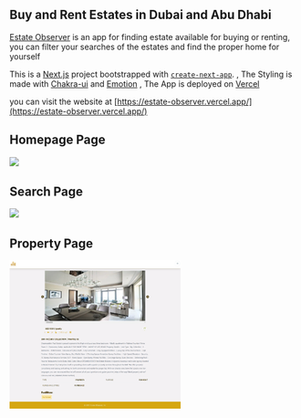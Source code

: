 ## Buy and Rent Estates in Dubai and Abu Dhabi

[Estate Observer](https://estate-observer.vercel.app/) is an app for finding estate available for buying or renting, you can filter your searches of the estates and find the proper home for yourself

This is a [Next.js](https://nextjs.org/) project bootstrapped with [`create-next-app`](https://github.com/vercel/next.js/tree/canary/packages/create-next-app).
, The Styling is made with [Chakra-ui](https://chakra-ui.com/) and [Emotion](https://emotion.sh/docs/introduction)
, The App is deployed on [Vercel](https://vercel.com/)

you can visit the website at [https://estate-observer.vercel.app/](https://estate-observer.vercel.app/)

## Homepage Page

<img src='./pic1.png' width='300px'/>

## Search Page

<img src='./pic2.png' width='300px'/>

## Property Page

<img src='./pic3.png' width='300px'/>

